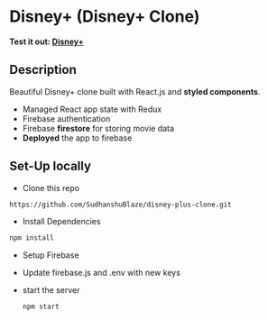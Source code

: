 # Disney+ (Disney+ Clone)

**Test it out:
[Disney+](https://disneyplus-clone-a8356.web.app/)**

## Description

Beautiful Disney+ clone built with React.js and **styled components**.

- Managed React app state with Redux
- Firebase authentication
- Firebase **firestore** for storing movie data
- **Deployed** the app to firebase

## Set-Up locally

- Clone this repo

```bash
https://github.com/SudhanshuBlaze/disney-plus-clone.git
```

- Install Dependencies

```bash
npm install
```

- Setup Firebase
- Update firebase.js and .env with new keys

- start the server
  ```bash
  npm start
  ```
